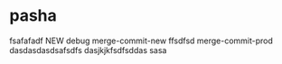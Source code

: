 # pasha
fsafafadf
NEW
debug
merge-commit-new
ffsdfsd
merge-commit-prod
dasdasdasdsafsdfs
dasjkjkfsdfsddas
sasa